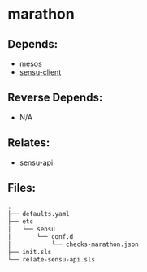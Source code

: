 # marathon

## Depends:

  -  [mesos](/salt/mesos)
  -  [sensu-client](/salt/sensu-client)

## Reverse Depends:

  -  N/A

## Relates:

  -  [sensu-api](/salt/sensu-api)

## Files:

```bash
.
├── defaults.yaml
├── etc
│   └── sensu
│       └── conf.d
│           └── checks-marathon.json
├── init.sls
└── relate-sensu-api.sls
```
